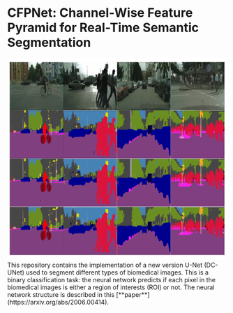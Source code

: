 # CFPNet: Channel-Wise Feature Pyramid for Real-Time Semantic Segmentation
<div align=center><img src="https://github.com/AngeLouCN/CFPNet/blob/main/figures/sample_result.PNG" width="784" height="462" alt="Result"/></div>
This repository contains the implementation of a new version U-Net (DC-UNet) used to segment different types of biomedical images. This is a binary classification task: the neural network predicts if each pixel in the biomedical images is either a region of interests (ROI) or not. The neural network structure is described in this [**paper**] (https://arxiv.org/abs/2006.00414).
